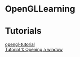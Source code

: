 # OpenGLLearning

# Tutorials
[opengl-tutorial](http://www.opengl-tutorial.org/)     
[Tutorial 1: Opening a window](http://www.opengl-tutorial.org/beginners-tutorials/tutorial-1-opening-a-window/)    